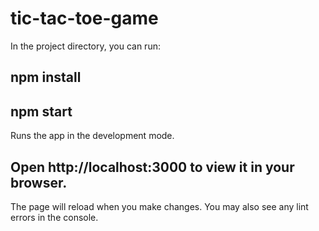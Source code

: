 # tic-tac-toe-game
In the project directory, you can run:
## npm install
## npm start
Runs the app in the development mode.
## Open http://localhost:3000 to view it in your browser.

The page will reload when you make changes.
You may also see any lint errors in the console.
